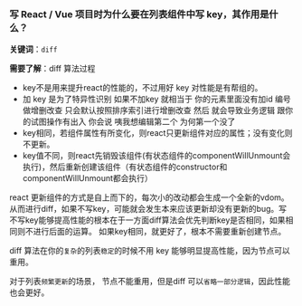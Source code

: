 ### 写 React / Vue 项目时为什么要在列表组件中写 key，其作用是什么？

**关键词**：`diff`

**需要了解**：diff 算法过程

- key不是用来提升react的性能的，不过用好 key 对性能是有帮组的。
- 加 key 是为了特异性识别 如果不加key 就相当于 你的元素里面没有加id 编号 做增删改查 只会默认按照排序索引进行增删改查 然后 就会导致业务逻辑 跟你的试图操作有出入 你会说 咦我想编辑第二个 为何第一个没了
- key相同，若组件属性有所变化，则react只更新组件对应的属性；没有变化则不更新。
- key值不同，则react先销毁该组件(有状态组件的componentWillUnmount会执行)，然后重新创建该组件（有状态组件的constructor和componentWillUnmount都会执行）



react 更新组件的方式是自上而下的，每次小的改动都会生成一个全新的vdom。从而进行diff，如果不写key，可能就会发生本来应该更新却没有更新的bug。写不写key能够提高性能的根本在于一方面diff算法会优先判断key是否相同，如果相同则不进行后面的运算。 如果key相同，就更好了，根本不需要重新创建节点。

diff 算法在你的`复杂`的列表`稳定`的时候不用 key 能够明显提高性能，因为节点可以重用。

对于列表`频繁更新`的场景， 节点不能重用，但是diff 可以`省略一部分逻辑`，因此性能也会更好。

